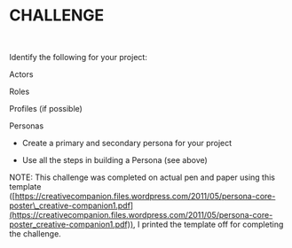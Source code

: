 CHALLENGE
=========

 

Identify the following for your project:

Actors

Roles

Profiles (if possible)

Personas

-   Create a primary and secondary persona for your project

-   Use all the steps in building a Persona (see above)

NOTE: This challenge was completed on actual pen and paper using this template
([https://creativecompanion.files.wordpress.com/2011/05/persona-core-poster\_creative-companion1.pdf](https://creativecompanion.files.wordpress.com/2011/05/persona-core-poster_creative-companion1.pdf)),
I printed the template off for completing the challenge.
